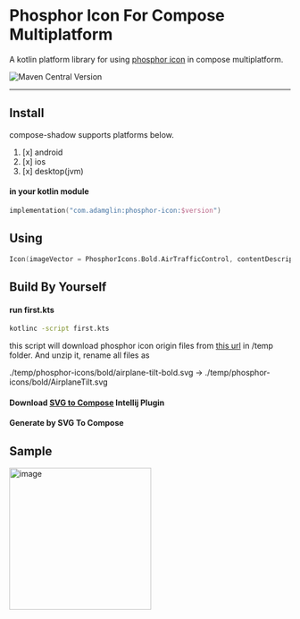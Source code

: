 # Phosphor Icon For Compose Multiplatform

A kotlin platform library for using [phosphor icon](https://phosphoricons.com/) in compose multiplatform.

![Maven Central Version](https://img.shields.io/maven-central/v/com.adamglin/phosphor-icon)

---

## Install

compose-shadow supports platforms below.

1. [x] android
2. [x] ios
3. [x] desktop(jvm)

#### in your kotlin  module

```kotlin
implementation("com.adamglin:phosphor-icon:$version")
```

## Using

```kotlin
Icon(imageVector = PhosphorIcons.Bold.AirTrafficControl, contentDescription = null)
```

## Build By Yourself

#### run first.kts

   ```bash
   kotlinc -script first.kts
   ```

this script will download phosphor icon origin files
from [this url](https://phosphoricons.com/assets/phosphor-icons.zip) in /temp folder.
And unzip it, rename all files as

./temp/phosphor-icons/bold/airplane-tilt-bold.svg -> ./temp/phosphor-icons/bold/AirplaneTilt.svg

#### Download [SVG to Compose](https://plugins.jetbrains.com/plugin/index?xmlId=by.overpass.svg-to-compose-intellij&utm_source=product&utm_medium=link&utm_campaign=IC&utm_content=2024.2) Intellij Plugin

#### Generate by SVG To Compose


## Sample

<img width="254" alt="image" src="https://github.com/user-attachments/assets/865cb40c-62b1-42c1-b109-b4a053ea9e4a">

